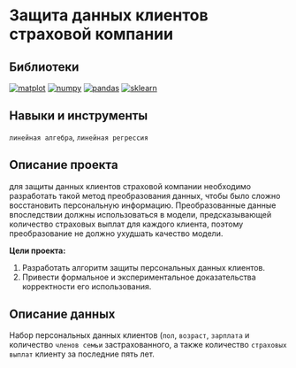 # Защита данных клиентов страховой компании
## Библиотеки
[![matplot](https://badgen.net/badge/matplotlib/3.3.4/yellow)](https://matplotlib.org/)
[![numpy](https://badgen.net/badge/numpy/1.21.1/yellow)](https://numpy.org/)
[![pandas](https://badgen.net/badge/pandas/1.2.4/yellow)](https://pandas.pydata.org/)
[![sklearn](https://badgen.net/badge/sklearn/0.24.1/yellow)](https://scikit-learn.org/stable/)
## Навыки и инструменты
`линейная алгебра`, `линейная регрессия`
## Описание проекта
для защиты данных клиентов страховой компании необходимо разработать такой метод преобразования данных, чтобы было сложно восстановить персональную информацию. Преобразованные данные впоследствии должны использоваться в модели, предсказывающей количество страховых выплат для каждого клиента, поэтому преобразование не должно ухудшать качество модели.

**Цели проекта:** 
1. Разработать алгоритм защиты персональных данных клиентов.
2. Привести формальное и экспериментальное доказательства корректности его использования.

## Описание данных
Набор персональных данных клиентов (`пол`, `возраст`, `зарплата` и количество `членов семьи` застрахованного, а также количество `страховых выплат` клиенту за последние пять лет.
